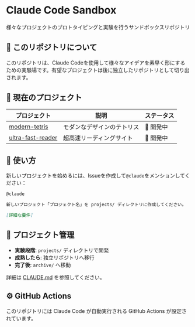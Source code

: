# Claude Code Sandbox

様々なプロジェクトのプロトタイピングと実験を行うサンドボックスリポジトリ

## 🎯 このリポジトリについて

このリポジトリは、Claude Codeを使用して様々なアイデアを素早く形にするための実験場です。有望なプロジェクトは後に独立したリポジトリとして切り出されます。

## 📁 現在のプロジェクト

| プロジェクト | 説明 | ステータス |
|------------|------|----------|
| [modern-tetris](./projects/modern-tetris) | モダンなデザインのテトリス | 🚧 開発中 |
| [ultra-fast-reader](./projects/ultra-fast-reader) | 超高速リーディングサイト | 🚧 開発中 |

## 🚀 使い方

新しいプロジェクトを始めるには、Issueを作成して`@claude`をメンションしてください：

```markdown
@claude

新しいプロジェクト「プロジェクト名」を projects/ ディレクトリに作成してください。

[詳細な要件]
```

## 📝 プロジェクト管理

- **実験段階**: `projects/` ディレクトリで開発
- **成熟したら**: 独立リポジトリへ移行
- **完了後**: `archive/` へ移動

詳細は [CLAUDE.md](./CLAUDE.md) を参照してください。

## ⚙️ GitHub Actions

このリポジトリには Claude Code が自動実行される GitHub Actions が設定されています。
